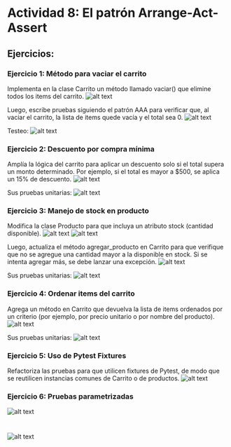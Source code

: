 # Actividad 8: El patrón Arrange-Act-Assert

## Ejercicios:
### Ejercicio 1: Método para vaciar el carrito
Implementa en la clase Carrito un método llamado vaciar() que elimine todos los items del carrito. 
![alt text](Img/10.png)

Luego, escribe pruebas siguiendo el patrón AAA para verificar que, al vaciar el carrito, la lista de items quede vacía y el total sea 0.
![alt text](Img/11.png)

Testeo:
![alt text](Img/11.png)

### Ejercicio 2: Descuento por compra mínima

Amplía la lógica del carrito para aplicar un descuento solo si el total supera un monto determinado. Por ejemplo, si el total es mayor a $500, se aplica un 15% de descuento.
![alt text](Img/12.png)

Sus pruebas unitarias:
![alt text](Img/13.png)


### Ejercicio 3: Manejo de stock en producto
Modifica la clase Producto para que incluya un atributo stock (cantidad disponible). 
![alt text](Img/14.png)
![alt text](Img/15.png)

Luego, actualiza el método agregar_producto en Carrito para que verifique que no se agregue una cantidad mayor a la disponible en stock. Si se intenta agregar más, se debe lanzar una excepción.
![alt text](Img/16.png)

Sus pruebas unitarias:
![alt text](Img/17.png)

### Ejercicio 4: Ordenar items del carrito
Agrega un método en Carrito que devuelva la lista de items ordenados por un criterio (por ejemplo, por precio unitario o por nombre del producto).
![alt text](Img/18.png)

Sus pruebas unitarias:
![alt text](Img/19.png)

### Ejercicio 5: Uso de Pytest Fixtures
Refactoriza las pruebas para que utilicen fixtures de Pytest, de modo que se reutilicen instancias comunes de Carrito o de productos.
![alt text](Img/20.png)

### Ejercicio 6: Pruebas parametrizadas
![alt text](Img/21.png)
#
![alt text](Img/22.png)

